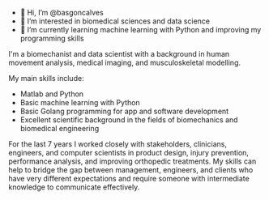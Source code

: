 - 👋 Hi, I’m @basgoncalves
- 👀 I’m interested in biomedical sciences and data science
- 🌱 I’m currently learning machine learning with Python and improving my programming skills


I'm a biomechanist and data scientist with a background in human movement analysis, medical imaging, and musculoskeletal modelling.


My main skills include:
- Matlab and Python
- Basic machine learning with Python
- Basic Golang programming for app and software development
- Excellent scientific background in the fields of biomechanics and biomedical engineering

For the last 7 years I worked closely with stakeholders, clinicians, engineers, and computer scientists in product design, injury prevention, 
performance analysis, and improving orthopedic treatments.
My skills can help to bridge the gap between management, engineers, and clients who have very different expectations 
and require someone with intermediate knowledge to communicate effectively.

























